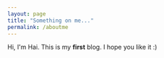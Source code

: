 ```yaml
---
layout: page
title: "Something on me..."
permalink: /aboutme
---
```


Hi, I'm Hai. This is my **first** blog. I hope you like it :)